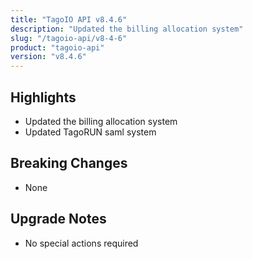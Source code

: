 ```yaml
---
title: "TagoIO API v8.4.6"
description: "Updated the billing allocation system"
slug: "/tagoio-api/v8-4-6"
product: "tagoio-api"
version: "v8.4.6"
---
```


## Highlights

- Updated the billing allocation system
- Updated TagoRUN saml system

## Breaking Changes

- None

## Upgrade Notes

- No special actions required
